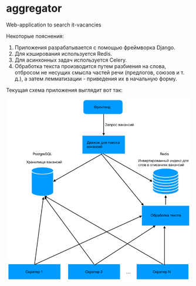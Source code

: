 # aggregator
Web-application to search it-vacancies

Некоторые пояснения:
  1) Приложения разрабатывается с помощью фреймворка Django.
  2) Для кэширования используется Redis.
  3) Для асинхонных задач используется Celery. 
  4) Обработка текста производится путем разбиения на слова, отбросом не несущих смысла частей речи (предлогов, союзов и т. д.), а затем лемматизации - приведения их в начальную форму.

Текущая схема приложения выглядит вот так:

![schema](https://github.com/Nutrymaco/aggregator/blob/master/Screenshot3.png)

